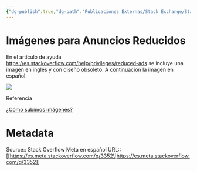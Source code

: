 ```yaml
---
{"dg-publish":true,"dg-path":"Publicaciones Externas/Stack Exchange/Stack Overflow en español/Stack Overflow en español Meta/es.meta.stackoverflow.com-3352.md","permalink":"/publicaciones-externas/stack-exchange/stack-overflow-en-espanol/stack-overflow-en-espanol-meta/es-meta-stackoverflow-com-3352/","title":"Imágenes para Anuncios Reducidos","hide":true,"noteIcon":"\"0\"","created":"2024-04-03T12:49:10.374-06:00","updated":"2024-04-05T16:44:02.820-06:00"}
---
```


# Imágenes para Anuncios Reducidos

En el artículo de ayuda https://es.stackoverflow.com/help/privileges/reduced-ads se incluye una imagen en inglés y con diseño obsoleto. A continuación la imagen en español.

[![][1]][1]


Referencia

[¿Cómo subimos imágenes?][2]


  [1]: https://i.stack.imgur.com/uhYju.png
  [2]: https://github.com/g3rv4/help-pages/issues/13

# Metadata
Source:: Stack Overflow Meta en español
URL:: [[https://es.meta.stackoverflow.com/q/3352\|https://es.meta.stackoverflow.com/q/3352]]

